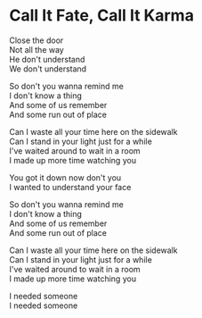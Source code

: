 # Call It Fate, Call It Karma  

Close the door  
Not all the way  
He don't understand  
We don't understand  

So don't you wanna remind me  
I don't know a thing  
And some of us remember  
And some run out of place  

Can I waste all your time here on the sidewalk  
Can I stand in your light just for a while  
I've waited around to wait in a room  
I made up more time watching you  

You got it down now don't you  
I wanted to understand your face  

So don't you wanna remind me  
I don't know a thing  
And some of us remember  
And some run out of place  

Can I waste all your time here on the sidewalk  
Can I stand in your light just for a while  
I've waited around to wait in a room  
I made up more time watching you  

I needed someone  
I needed someone  
